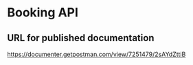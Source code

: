 # Booking API
## URL for published documentation
https://documenter.getpostman.com/view/7251479/2sAYdZttiB
